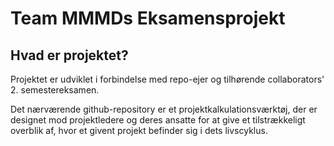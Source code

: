 # **Team MMMDs Eksamensprojekt**

## Hvad er projektet?
Projektet er udviklet i forbindelse med repo-ejer og tilhørende collaborators' 2. semestereksamen.
  
Det nærværende github-repository er et projektkalkulationsværktøj, der er designet mod projektledere og deres ansatte
for at give et tilstrækkeligt overblik af, hvor et givent projekt befinder sig i dets livscyklus.
  
